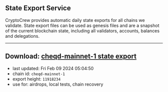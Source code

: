 ## State Export Service
CryptoCrew provides automatic daily state exports for all chains we validate. State export files can be used as genesis files and are a snapshot of the current blockchain state, including all validators, accounts, balances and delegations.

---
**Download: [cheqd-mainnet-1 state export](https://dl.ccvalidators.com/SERVICE/cheqd/cheqd-mainnet-1_export_11918234.json)**
---

- last updated: Fri Feb 09 2024 05:04:50
- chain id: `cheqd-mainnet-1`
- export height: `11918234`
- use for: airdrops, local tests, chain recovery
